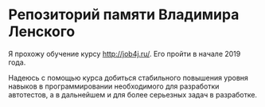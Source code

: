 # Репозиторий памяти Владимира Ленского

Я прохожу обучение курсу http://job4j.ru/. Его пройти в начале 2019 года.

Надеюсь с помощью курса добиться стабильного повышения уровня навыков в программировании необходимого для разработки автотестов, а в дальнейшем и для более серьезных задач в разработке.